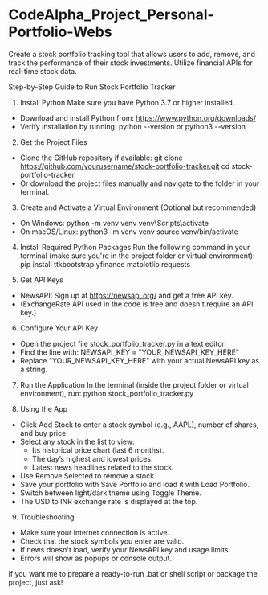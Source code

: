# CodeAlpha_Project_Personal-Portfolio-Webs
Create a stock portfolio tracking tool that allows users to add, remove, and track the performance of their stock investments. Utilize financial APIs for real-time stock data.

Step-by-Step Guide to Run Stock Portfolio Tracker

1. Install Python
Make sure you have Python 3.7 or higher installed.
- Download and install Python from: https://www.python.org/downloads/
- Verify installation by running:
  python --version
  or
  python3 --version

2. Get the Project Files
- Clone the GitHub repository if available:
  git clone https://github.com/yourusername/stock-portfolio-tracker.git
  cd stock-portfolio-tracker
- Or download the project files manually and navigate to the folder in your terminal.

3. Create and Activate a Virtual Environment (Optional but recommended)
- On Windows:
  python -m venv venv
  venv\Scripts\activate
- On macOS/Linux:
  python3 -m venv venv
  source venv/bin/activate

4. Install Required Python Packages
Run the following command in your terminal (make sure you're in the project folder or virtual environment):
pip install ttkbootstrap yfinance matplotlib requests

5. Get API Keys
- NewsAPI:
  Sign up at https://newsapi.org/ and get a free API key.
- (ExchangeRate API used in the code is free and doesn't require an API key.)

6. Configure Your API Key
- Open the project file stock_portfolio_tracker.py in a text editor.
- Find the line with:
  NEWSAPI_KEY = "YOUR_NEWSAPI_KEY_HERE"
- Replace "YOUR_NEWSAPI_KEY_HERE" with your actual NewsAPI key as a string.

7. Run the Application
In the terminal (inside the project folder or virtual environment), run:
python stock_portfolio_tracker.py

8. Using the App
- Click Add Stock to enter a stock symbol (e.g., AAPL), number of shares, and buy price.
- Select any stock in the list to view:
  - Its historical price chart (last 6 months).
  - The day’s highest and lowest prices.
  - Latest news headlines related to the stock.
- Use Remove Selected to remove a stock.
- Save your portfolio with Save Portfolio and load it with Load Portfolio.
- Switch between light/dark theme using Toggle Theme.
- The USD to INR exchange rate is displayed at the top.

9. Troubleshooting
- Make sure your internet connection is active.
- Check that the stock symbols you enter are valid.
- If news doesn't load, verify your NewsAPI key and usage limits.
- Errors will show as popups or console output.

If you want me to prepare a ready-to-run .bat or shell script or package the project, just ask!

